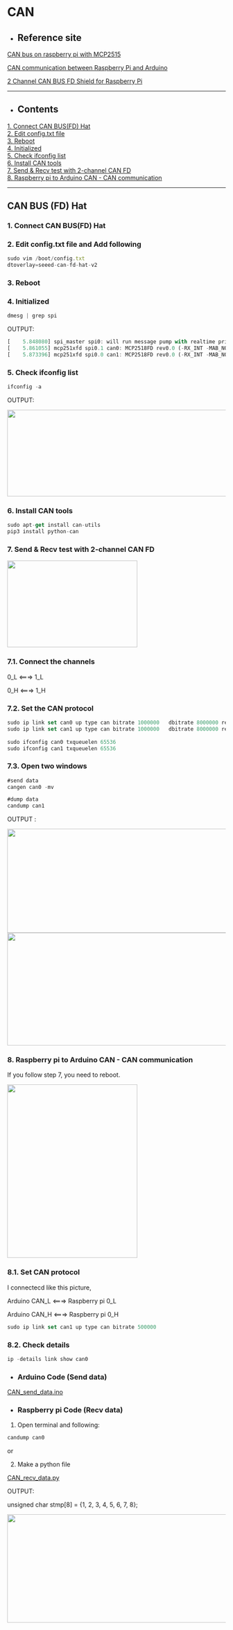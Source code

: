 # CAN


- ## Reference site

[CAN bus on raspberry pi with MCP2515](https://forums.raspberrypi.com/viewtopic.php?t=141052)

[CAN communication between Raspberry Pi and Arduino](https://forums.raspberrypi.com/viewtopic.php?t=296117)

[2 Channel CAN BUS FD Shield for Raspberry Pi](https://wiki.seeedstudio.com/2-Channel-CAN-BUS-FD-Shield-for-Raspberry-Pi/)
- - - 

- ## Contents

[1. Connect CAN BUS(FD) Hat](#1-connect-can-busfd-hat)   
[2. Edit config.txt file](#2-edit-configtxt-file-and-add-following)    
[3. Reboot](#3-reboot)    
[4. Initialized](#4-initialized)   
[5. Check ifconfig list](#5-check-ifconfig-list)   
[6. Install CAN tools](#6-install-can-tools)    
[7. Send & Recv test with 2-channel CAN FD](#7-send--recv-test-with-2-channel-can-fd)     
[8. Raspberry pi to Arduino CAN - CAN communication](#8-raspberry-pi-to-arduino-can---can-communication)

- - -


## CAN BUS (FD) Hat


### 1. Connect CAN BUS(FD) Hat

### 2. Edit config.txt file and Add following

```jsx
sudo vim /boot/config.txt
dtoverlay=seeed-can-fd-hat-v2
```

### 3. Reboot

### 4. Initialized

```jsx
dmesg | grep spi
```

OUTPUT:

```jsx
[    5.848080] spi_master spi0: will run message pump with realtime priority
[    5.861055] mcp251xfd spi0.1 can0: MCP2518FD rev0.0 (-RX_INT -MAB_NO_WARN +CRC_REG +CRC_RX +CRC_TX +ECC -HD c:40.00MHz m:20.00MHz r:17.00MHz e:16.66MHz) successfully initialized.
[    5.873396] mcp251xfd spi0.0 can1: MCP2518FD rev0.0 (-RX_INT -MAB_NO_WARN +CRC_REG +CRC_RX +CRC_TX +ECC -HD c:40.00MHz m:20.00MHz r:17.00MHz e:16.66MHz) successfully initialized.
```

### 5. Check ifconfig list

```jsx
ifconfig -a
```

OUTPUT:

<img src="https://user-images.githubusercontent.com/81483791/194759745-bf0ca7c9-9d24-4511-8da6-451ba709fe5a.png"  width="800" height="200"/> 

### 6. Install CAN tools

```jsx
sudo apt-get install can-utils
pip3 install python-can
```

### 7.  Send & Recv test with 2-channel CAN FD

<img src="https://user-images.githubusercontent.com/81483791/194759823-9e4338e2-88be-46db-ab9a-f528e08d2e51.png"  width="300" height="200"/> 

### 7.1.  Connect the channels

0_L <===> 1_L

0_H <===> 1_H

### 7.2. Set the CAN protocol

```jsx
sudo ip link set can0 up type can bitrate 1000000   dbitrate 8000000 restart-ms 1000 berr-reporting on fd on
sudo ip link set can1 up type can bitrate 1000000   dbitrate 8000000 restart-ms 1000 berr-reporting on fd on
 
sudo ifconfig can0 txqueuelen 65536
sudo ifconfig can1 txqueuelen 65536
```

### 7.3. Open two windows

```jsx
#send data
cangen can0 -mv
```

```jsx
#dump data
candump can1
```

OUTPUT :     

<img src="https://user-images.githubusercontent.com/81483791/194759914-d895bb27-c0ae-4d30-a76a-3fab5080f9e7.png"  width="800" height="240"/> 
<img src="https://user-images.githubusercontent.com/81483791/194759918-3a2c27f1-2d26-4191-8dcb-6948b2f82208.png"  width="800" height="260"/> 

### 8. Raspberry pi to Arduino CAN - CAN communication

If you follow step 7, you need to reboot.

<img src="https://user-images.githubusercontent.com/81483791/194759992-e170a065-c913-438f-87dd-3d99718f69fa.png"  width="300" height="400"/> 

### 8.1. Set CAN protocol

I connectecd like this picture,

Arduino CAN_L <===> Raspberry pi 0_L

Arduino CAN_H <===> Raspberry pi 0_H

```jsx
sudo ip link set can1 up type can bitrate 500000
```

### 8.2. Check details

```jsx
ip -details link show can0
```
- ### Arduino Code (Send data)
[CAN_send_data.ino](src/CAN_send_data.ino)

- ### Raspberry pi Code (Recv data)

1. Open terminal and following:

```jsx
candump can0
```

or 

2. Make a python file

 [CAN_recv_data.py](src/CAN_recv_data.py)

OUTPUT:

unsigned char stmp[8] = {1, 2, 3, 4, 5, 6, 7, 8};

<img src="https://user-images.githubusercontent.com/81483791/194760379-161afcd7-03d7-413a-b53c-8eae269a6b6b.png"  width="800" height="250"/> 